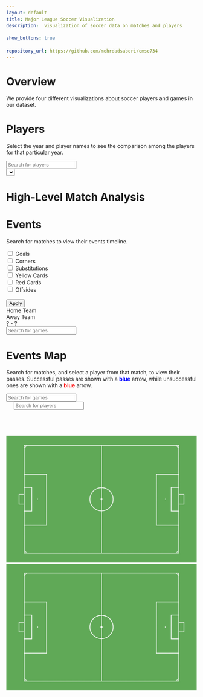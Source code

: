 ```yaml
---
layout: default
title: Major League Soccer Visualization
description:  visualization of soccer data on matches and players

show_buttons: true

repository_url: https://github.com/mehrdadsaberi/cmsc734
---
```


# Overview

We provide four different visualizations about soccer players and games in our dataset. 

<!-- **EDITVAL** is a standardized benchmark for evaluating text-guided image editing methods across diverse edit types, validated through a large-scale human study. 


<br/>

![Branching](./editval_teaser.png)

**EDITVAL** consists of the following distinct components:

*   A seed dataset _D_ consisting of carefully selected images from **MS-COCO**. These are the real
images which need to be edited by the different editing methods.
*   An attribute list _A_ which consists of various dimensions in which the edits need to be made on the dataset _D_.
*   An evaluation template and procedure for human study on the edited images.
*   An automated evaluation procedure to check quality of edits using pre-trained vision-language models for a subset of attributes in _A_. 


The attribute list _A_ for ~100 images from MS-COCO can be downloaded from [here](https://drive.google.com/file/d/1PJW7mZnrMAtSJC6yG4g4xIHlu3kwIjm5/view){:target="_blank" rel="noopener"}. The format of the json file is as follows:

```
{
  "class_name" : {
    "image_id": { # image ids from MS-COCO
      "edit_attribute" : {
        "from" : ["initial state of attribute"],
        "to" : ["target states of attribute", ...]}}}
}
```
The complete list of edit attributes for evaluation currently is:


*   **Object Addition:** adding an object to the image.
*   **Object Replacement:** replacing an existing object in the image with another object.
*   **Size:** changing the size of an object.
*   **Position Replacement:** changing the position of an object in the image (e.g., left, center, right).
*   **Positional Addition:** adding an object in a specific position in the image.
*   **Alter Parts:** modifying the details of an object.
*   **Background:** changing the background of the image.
*   **Texture:** changing the texture of an object (e.g., wooden table, polka dot cat).
*   **Color:** changing the color of an object.
*   **Shape:** changing shape of an object (e.g., circle-shaped stop sign)
*   **Action:** changing the action that the main object is performing (e.g., dog running).
*   **Viewpoint:** changing the viewpoint in which the image is taken from (e.g., photo of a dog from above).


## More Details on EditVal Dataset and Pipeline
EditVal benchmark contains 648 unique image-edit operations for 19 classes selected from MS-COCO spanning a variety of real-world edits. Edit operations span simple attribute categories like adding or replacing an object to more complex ones such as changing an action, camera viewpoint or replacing the position of an existing object.

![Branching](./teaser_pipeline.png) -->


<head>
    <meta http-equiv="Content-Type" content="text/html; charset=utf-8">
    <link rel="stylesheet" href="./visualizations/matches/style.css">
    <link rel="stylesheet" href="./visualizations/players/style.css">
    <link rel="stylesheet" href="./visualizations/events/style.css">
    <link rel="stylesheet" href="./visualizations/map/style.css">
</head>


# Players

Select the year and player names to see the comparison among the players for that particular year.

<div id="players">


  <div class='player-div'>
    <div id="searchContainer">
        <div class="tag-input" id="tagInput">
            <div class="dropdown">
          <input type="text" id="searchInput" placeholder="Search for players">
          <div class="dropdown-content" id="itemDropdown">
          </div>
          <select class="year-selector" id="yearSelector">
          </select>
        </div>
    </div>
  </div>
  </div>

</div>

 
<script src="//d3js.org/d3.v5.min.js"></script>
<script src="./visualizations/players/main.js"></script>

# High-Level Match Analysis


<div id="matches">
  <div class="match-div" style="margin-left:-250px">
      <!-- <svg width="1300" height="520" style="border: 1px solid #777;"></svg> -->

  </div>
</div>


<script src="./visualizations/matches/d3-tip.js"></script>
<script src="./visualizations/matches/main.js"></script>




<!-- 
The numbers below for the human study are calculated only on the first question of the template, which does not consider the changes to the rest of the image. This has been done in order to keep the results comparable to our automatic evaluation framework. For each instant in the human study, a score of `1.0` is given if the edit is `Adequetly applied` or `Perfectly applied`, and a score of `0.0` otherwise.


<h2 style="text-align:center;">Human Study</h2>
<table id="human_study_table" style="overflow:visible;text-align: center;
  display: flex;
  justify-content: center;">
  <tr>
    <th onclick="sortTable(0, 'human_study_table')" style="cursor: pointer;">Method</th>
    <th onclick="sortTable(1, 'human_study_table')" style="cursor: pointer;">Object Addition</th>
    <th onclick="sortTable(2, 'human_study_table')" style="cursor: pointer;">Object Replacement</th>
    <th onclick="sortTable(3, 'human_study_table')" style="cursor: pointer;">Position Replacement</th>
    <th onclick="sortTable(4, 'human_study_table')" style="cursor: pointer;">Positional Addition</th>
    <th onclick="sortTable(5, 'human_study_table')" style="cursor: pointer;">Size</th>
    <th onclick="sortTable(6, 'human_study_table')" style="cursor: pointer;">Alter Parts</th>
    <th onclick="sortTable(7, 'human_study_table')" style="cursor: pointer;">Average</th>
  </tr>
</table>



<h2 style="text-align:center;">Automatic Evaluation</h2>
<table id="aut_eval_table" style="overflow:visible;text-align: center;
  display: flex;
  justify-content: center;">
  <tr>
    <th onclick="sortTable(0, 'aut_eval_table')" style="cursor: pointer;">Method</th>
    <th onclick="sortTable(1, 'aut_eval_table')" style="cursor: pointer;">Object Addition</th>
    <th onclick="sortTable(2, 'aut_eval_table')" style="cursor: pointer;">Object Replacement</th>
    <th onclick="sortTable(3, 'aut_eval_table')" style="cursor: pointer;">Position Replacement</th>
    <th onclick="sortTable(4, 'aut_eval_table')" style="cursor: pointer;">Positional Addition</th>
    <th onclick="sortTable(5, 'aut_eval_table')" style="cursor: pointer;">Size</th>
    <th onclick="sortTable(6, 'aut_eval_table')" style="cursor: pointer;">Alter Parts</th>
    <th onclick="sortTable(7, 'aut_eval_table')" style="cursor: pointer;">Average</th>
  </tr>
</table> -->


# Events

Search for matches to view their events timeline.

<div id="events">
  <div class="event-div">
    <div class="rectangle"></div>
    <div id="fixedForm">
      <form id="checkboxForm">
          <label><input type="checkbox" name="option" value="goal"> Goals <br></label>
          <label><input type="checkbox" name="option" value="corner"> Corners <br></label>
          <label><input type="checkbox" name="option" value="substitution"> Substitutions  <br></label>
          <label><input type="checkbox" name="option" value="yellow card"> Yellow Cards <br></label>
          <label><input type="checkbox" name="option" value="red card"> Red Cards <br></label>
          <label><input type="checkbox" name="option" value="offside"> Offsides <br> <br></label>
          <button id="fancy-button" type="button" onclick="updateChosenEvents()">Apply</button>
      </form>
    </div>
    <div id="fixedMatchResult">
        <div class="teams">
            <div class="team-name" id="team1">Home Team</div>
            <div class="team-name" id="team2">Away Team</div>
        </div>
        <div class="score" id="scoreboard">? - ?</div>
    </div>
    <div id="searchContainerEvents">
        <div class="tag-inputEvents" id="tagInputEvents">
          <div class="dropdownEvents">
            <input type="text" id="searchInputEvents" placeholder="Search for games">
            <div class="dropdown-contentEvents" id="itemDropdownEvents">
            </div>
          </div>
        </div>
      </div>


  </div>

</div>


<script src="./visualizations/events/events.js"></script>


# Events Map

Search for matches, and select a player from that match, to view their passes. Successful passes are shown with a <span style="color:blue;font-weight:bold">blue</span> arrow, while unsuccessful ones are shown with a <span style="color:red;font-weight:bold">blue</span> arrow.

<div id="map" style="margin-bottom:100px">
  <div class="map-div" >
    <div class="rowMap" style="margin-bottom: 20px;">
      <div class="shapes">  
        <div id="searchContainerMap">
          <div class="tag-inputMap" id="tagInputMap">
            <div class="dropdownMap">
              <input type="text" id="searchInputMap" placeholder="Search for games">
              <div class="dropdown-contentMap" id="itemDropdownMap">
              </div>
            </div>
          </div>
        </div>
      </div>
      <div class="shapes" style="margin-left: 20px;">
        <div id="searchContainerMapPlayer">
            <div class="tag-inputMapPlayer" id="tagInputMapPlayer">
              <div class="dropdownMapPlayer">
                <input type="text" id="searchInputMapPlayer" placeholder="Search for players">
                <div class="dropdown-contentMapPlayer" id="itemDropdownMapPlayer">
                </div>
              </div>
            </div>
          </div>
      </div>
    </div>
    <div style="margin-bottom: 20px;font-size:12px;" id="team1Map">
    </div>
    <div style="margin-bottom: 50px;font-size:12px;" id="team2Map">
    </div>
    <div class="rowMap" style="margin-top:70px">
      <div class="shapes">
        <img src="./visualizations/map/assets/soccer-field.jpg" alt="Soccer Field">
      </div>
      <div class="shapes">
        <img src="./visualizations/map/assets/soccer-field.jpg" alt="Soccer Field">
      </div>
      <div class="shapes">
      <svg  id="firstMap" style="position:absolute;left:-835px;top:-100px;width:900px;height:500px">
          <defs> 
            <marker id="arrowhead1" markerWidth="4" markerHeight="3" refX="0" refY="1.5" orient="auto"> 
                <polygon points="0 0, 4 1.5, 0 3" fill="blue"/> 
            </marker> 
            <marker id="arrowhead0" markerWidth="4" markerHeight="3" refX="0" refY="1.5" orient="auto"> 
                <polygon points="0 0, 4 1.5, 0 3" fill="red"/> 
            </marker> 
        </defs>
          <text id="team1half1Name" x="100" y="50" class="small" font-family="Arial" font-size="17" fill="gold" stroke="orange" stroke-width="0.5"></text>
          <text id="team2half1Name" x="100" y="435" class="small" font-family="Arial" font-size="17" fill="blue" stroke="purple" stroke-width="0.5"></text>
          <text id="team2half2Name" x="516" y="50" class="small" font-family="Arial" font-size="17" fill="blue" stroke="purple" stroke-width="0.5"></text>
          <text id="team1half2Name" x="516" y="435" class="small" font-family="Arial" font-size="17" fill="gold" stroke="orange" stroke-width="0.5"></text>
          <text x="317" y="50" class="small" font-family="Arial" font-size="14" fill="black" stroke="black" stroke-width="1.0">1st Half</text>
          <text x="730" y="50" class="small" font-family="Arial" font-size="14" fill="black" stroke="black" stroke-width="1.0">2nd Half</text>
          </svg>
      </div>
    </div>
  </div>
</div>

<script src="./visualizations/map/main.js"></script>



<!-- 
<div id="contact"></div> -->

<!-- 
<script>
function sortTable(n, tableID) {
  var table, rows, switching, i, x, y, shouldSwitch, dir, switchcount = 0;
  table = document.getElementById(tableID);
  switching = true;
  //Set the sorting direction to ascending:
  dir = "desc"; 
  /*Make a loop that will continue until
  no switching has been done:*/
  while (switching) {
    //start by saying: no switching is done:
    switching = false;
    rows = table.rows;
    /*Loop through all table rows (except the
    first, which contains table headers):*/
    for (i = 1; i < (rows.length - 1); i++) {
      //start by saying there should be no switching:
      shouldSwitch = false;
      /*Get the two elements you want to compare,
      one from current row and one from the next:*/
      x = rows[i].getElementsByTagName("TD")[n];
      y = rows[i + 1].getElementsByTagName("TD")[n];
      /*check if the two rows should switch place,
      based on the direction, asc or desc:*/
      if (dir == "asc") {
        if (x.innerHTML.toLowerCase() > y.innerHTML.toLowerCase()) {
          //if so, mark as a switch and break the loop:
          shouldSwitch= true;
          break;
        }
      } else if (dir == "desc") {
        if (x.innerHTML.toLowerCase() < y.innerHTML.toLowerCase()) {
          //if so, mark as a switch and break the loop:
          shouldSwitch = true;
          break;
        }
      }
    }
    if (shouldSwitch) {
      /*If a switch has been marked, make the switch
      and mark that a switch has been done:*/
      rows[i].parentNode.insertBefore(rows[i + 1], rows[i]);
      switching = true;
      //Each time a switch is done, increase this count by 1:
      switchcount ++;      
    } else {
      /*If no switching has been done AND the direction is "asc",
      set the direction to "desc" and run the while loop again.*/
      if (switchcount == 0 && dir == "desc") {
        dir = "asc";
        switching = true;
      }
    }
  }
}
</script> -->
<script src="https://ajax.googleapis.com/ajax/libs/jquery/1.7.1/jquery.min.js"></script>
<script src="https://cdnjs.cloudflare.com/ajax/libs/PapaParse/4.1.2/papaparse.js"></script>
<!-- 
<script>
    function arrayToTable(tableData, tableID) {
        var table = document.getElementById(tableID);
        $(tableData).each(function (i, rowData) {
            let row = table.insertRow(-1);
            $(rowData).each(function (j, cellData) {
                let c = row.insertCell(j);
                if (j != 0) {
                  cellData = Math.round(cellData * 100) / 100;
                }
                c.innerText = cellData
            });
        });
        return table;
    }
    $.ajax({
        type: "GET",
        url: "./human_study_table.csv",
        success: function (data) {
            arrayToTable(Papa.parse(data).data, "human_study_table");
        }
    });
    $.ajax({
        type: "GET",
        url: "./aut_eval_table.csv",
        success: function (data) {
            arrayToTable(Papa.parse(data).data, "aut_eval_table");
        }
    });
</script> -->

